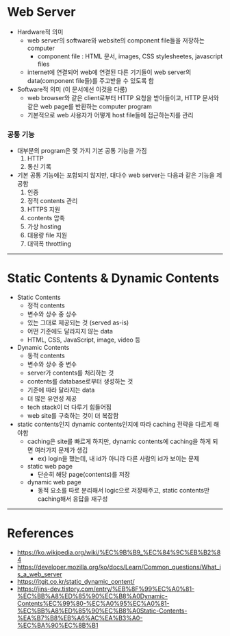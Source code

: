 # Web Server

- Hardware적 의미
    - web server의 software와 website의 component file들을 저장하는 computer
        - component file : HTML 문서, images, CSS stylesheetes, javascript files
    - internet에 연결되어 web에 연결된 다른 기기들이 web server의 data(component file들)를 주고받을 수 있도록 함
- Software적 의미 (이 문서에선 이것을 다룸)
    - web browser와 같은 client로부터 HTTP 요청을 받아들이고, HTTP 문서와 같은 web page를 반환하는 computer program
    - 기본적으로 web 사용자가 어떻게 host file들에 접근하는지를 관리

### 공통 기능

- 대부분의 program은 몇 가지 기본 공통 기능을 가짐
    1. HTTP
    2. 통신 기록
- 기본 공통 기능에는 포함되지 않지만, 대다수 web server는 다음과 같은 기능을 제공함
    1. 인증
    2. 정적 contents 관리
    3. HTTPS 지원
    4. contents 압축
    5. 가상 hosting
    6. 대용량 file 지원
    7. 대역폭 throttling

---

# Static Contents & Dynamic Contents

- Static Contents
    - 정적 contents
    - 변수와 상수 중 상수
    - 있는 그대로 제공되는 것 (served as-is)
    - 어떤 기준에도 달라지지 않는 data
    - HTML, CSS, JavaScript, image, video 등
- Dynamic Contents
    - 동적 contents
    - 변수와 상수 중 변수
    - server가 contents를 처리하는 것
    - contents를 database로부터 생성하는 것
    - 기준에 따라 달라지는 data
    - 더 많은 유연성 제공
    - tech stack이 더 다루기 힘들어짐
    - web site를 구축하는 것이 더 복잡함
- static contents인지 dynamic contents인지에 따라 caching 전략을 다르게 해야함
    - caching은 site를 빠르게 하지만, dynamic contents에 caching을 하게 되면 여러가지 문제가 생김
        - ex) login을 했는데, 내 id가 아니라 다른 사람의 id가 보이는 문제
    - static web page
        - 단순히 해당 page(contents)를 저장
    - dynamic web page
        - 동적 요소를 따로 분리해서 logic으로 저장해주고, static contents만 caching해서 응답을 재구성

---

# References

- https://ko.wikipedia.org/wiki/%EC%9B%B9_%EC%84%9C%EB%B2%84
- https://developer.mozilla.org/ko/docs/Learn/Common_questions/What_is_a_web_server
- https://itgit.co.kr/static_dynamic_content/
- https://jins-dev.tistory.com/entry/%EB%8F%99%EC%A0%81-%EC%BB%A8%ED%85%90%EC%B8%A0Dynamic-Contents%EC%99%80-%EC%A0%95%EC%A0%81-%EC%BB%A8%ED%85%90%EC%B8%A0Static-Contents-%EA%B7%B8%EB%A6%AC%EA%B3%A0-%EC%BA%90%EC%8B%B1
